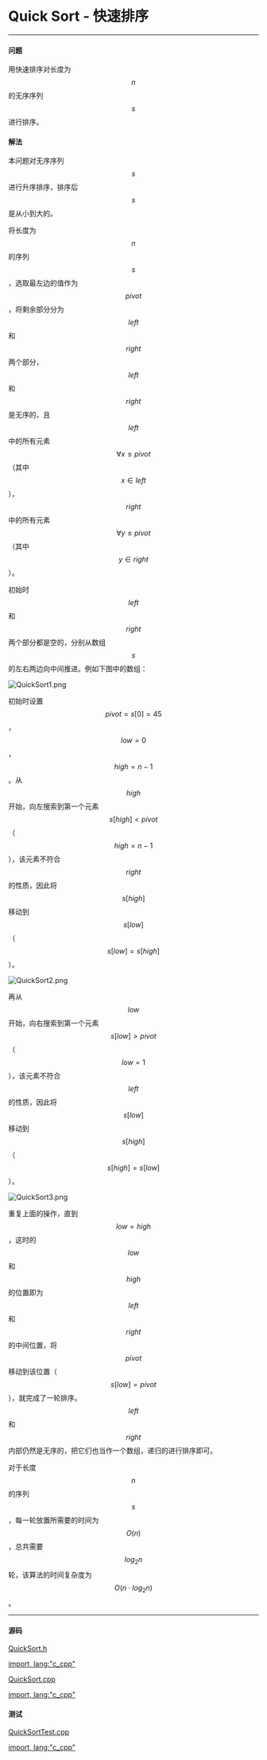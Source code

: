 <script type="text/javascript" src="https://cdnjs.cloudflare.com/ajax/libs/mathjax/2.7.1/MathJax.js?config=TeX-AMS-MML_HTMLorMML"/></script>

# Quick Sort - 快速排序

--------

#### 问题

用快速排序对长度为$$ n $$的无序序列$$ s $$进行排序。

#### 解法

本问题对无序序列$$ s $$进行升序排序，排序后$$ s $$是从小到大的。

将长度为$$ n $$的序列$$ s $$，选取最左边的值作为$$ pivot $$，将剩余部分分为$$ left $$和$$ right $$两个部分，$$ left $$和$$ right $$是无序的，且$$ left $$中的所有元素$$ \forall x \le pivot $$（其中$$ x \in left $$），$$ right $$中的所有元素$$ \forall y \le pivot $$（其中$$ y \in right $$）。

初始时$$ left $$和$$ right $$两个部分都是空的，分别从数组$$ s $$的左右两边向中间推进。例如下图中的数组：

![QuickSort1.png](../res/QuickSort1.png)

初始时设置$$ pivot = s[0] = 45 $$，$$ low = 0 $$，$$ high = n-1 $$。从$$ high $$开始，向左搜索到第一个元素$$ s[high] \lt pivot $$（$$ high = n-1 $$），该元素不符合$$ right $$的性质，因此将$$ s[high] $$移动到$$ s[low] $$（$$ s[low] = s[high] $$）。

![QuickSort2.png](../res/QuickSort2.png)

再从$$ low $$开始，向右搜索到第一个元素$$ s[low] \gt pivot $$（$$ low = 1 $$），该元素不符合$$ left $$的性质，因此将$$ s[low] $$移动到$$ s[high] $$（$$ s[high] = s[low] $$）。

![QuickSort3.png](../res/QuickSort3.png)

重复上面的操作，直到$$ low = high $$，这时的$$ low $$和$$ high $$的位置即为$$ left $$和$$ right $$的中间位置，将$$ pivot $$移动到该位置（$$ s[low] = pivot $$），就完成了一轮排序。$$ left $$和$$ right $$内部仍然是无序的，把它们也当作一个数组，递归的进行排序即可。

对于长度$$ n $$的序列$$ s $$，每一轮放置所需要的时间为$$ O(n) $$，总共需要$$ log_{2} n $$轮，该算法的时间复杂度为$$ O(n \cdot log_{2}n) $$。

--------

#### 源码

[QuickSort.h](../../../src/Sort/QuickSort.h)

[import, lang:"c_cpp"](../../../src/Sort/QuickSort.h)

[QuickSort.cpp](../../../src/Sort/QuickSort.cpp)

[import, lang:"c_cpp"](../../../src/Sort/QuickSort.cpp)

#### 测试

[QuickSortTest.cpp](../../../src/Sort/QuickSortTest.cpp)

[import, lang:"c_cpp"](../../../src/Sort/QuickSortTest.cpp)
